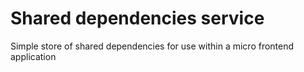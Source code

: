 # Shared dependencies service

Simple store of shared dependencies for use within a micro frontend application